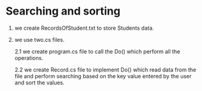 # Searching and sorting
1. we create RecordsOfStudent.txt to store Students data.
2. we use two.cs files. 

   2.1 we create program.cs file to call the Do() which perform all the operations.
  
   2.2 we create Record.cs file to implement Do() which read data from the file and perform searching based on the key value entered by the user and sort the values.
